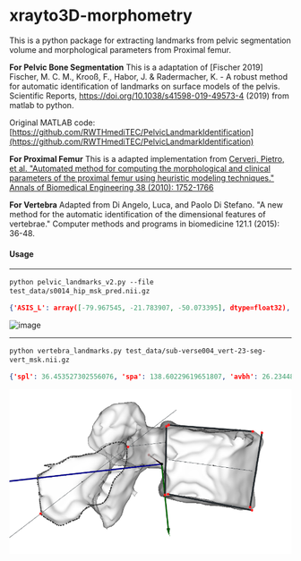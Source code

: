 # xrayto3D-morphometry

This is a python package for extracting landmarks from pelvic segmentation volume and morphological parameters from Proximal femur. 

**For Pelvic Bone Segmentation**
This is a adaptation of 
[Fischer 2019] Fischer, M. C. M., Krooß, F., Habor, J. & Radermacher, K. - A robust method for automatic identification of landmarks on surface models of the pelvis. Scientific Reports, https://doi.org/10.1038/s41598-019-49573-4 (2019) from matlab to python.

Original MATLAB code: [https://github.com/RWTHmediTEC/PelvicLandmarkIdentification](https://github.com/RWTHmediTEC/PelvicLandmarkIdentification)

**For Proximal Femur**
This is a adapted implementation from [Cerveri, Pietro, et al. "Automated method for computing the morphological and clinical parameters of the proximal femur using heuristic modeling techniques." Annals of Biomedical Engineering 38 (2010): 1752-1766](https://pubmed.ncbi.nlm.nih.gov/20177779/)

**For Vertebra**
Adapted from Di Angelo, Luca, and Paolo Di Stefano. "A new method for the automatic identification of the dimensional features of vertebrae." Computer methods and programs in biomedicine 121.1 (2015): 36-48.
#### Usage
---
```shell
python pelvic_landmarks_v2.py --file test_data/s0014_hip_msk_pred.nii.gz
```
```json
{'ASIS_L': array([-79.967545, -21.783907, -50.073395], dtype=float32), 'ASIS_R': array([ 85.032455, -11.783906, -53.073395], dtype=float32), 'PT_L': array([-16.967546,  39.216095, -50.073395], dtype=float32), 'PT_R': array([ 13.032453,  44.216095, -50.073395], dtype=float32)}
```
![image](https://user-images.githubusercontent.com/10219364/236784319-8e6f7b76-cd3c-4f43-affa-983d6f800455.png)


---
```shell
python vertebra_landmarks.py test_data/sub-verse004_vert-23-seg-vert_msk.nii.gz
```

```json
{'spl': 36.453527302556076, 'spa': 138.60229619651807, 'avbh': 26.23448596400926, 'pvbh': 23.378738362530747, 'svbl': 29.54202176642218, 'ivbl': 30.34065592251007, 'vcl': 13.27892594709724}
```
![Alt text](test_data/sub-verse004_vert-23-seg-vert_msk_landmarks.png)